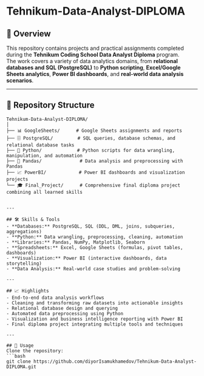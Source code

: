 # Tehnikum-Data-Analyst-DIPLOMA

## 📌 Overview
This repository contains projects and practical assignments completed during the **Tehnikum Coding School Data Analyst Diploma** program.  
The work covers a variety of data analytics domains, from **relational databases and SQL (PostgreSQL)** to **Python scripting**, **Excel/Google Sheets analytics**, **Power BI dashboards**, and **real-world data analysis scenarios**.

---

## 📂 Repository Structure

```text
Tehnikum-Data-Analyst-DIPLOMA/
│
├── 📊 GoogleSheets/      # Google Sheets assignments and reports
├── 🗄️ PostgreSQL/         # SQL queries, database schemas, and relational database tasks
├── 🐍 Python/             # Python scripts for data wrangling, manipulation, and automation
├── 🐼 Pandas/              # Data analysis and preprocessing with Pandas
├── 📈 PowerBI/            # Power BI dashboards and visualization projects
└── 🎓 Final_Project/      # Comprehensive final diploma project combining all learned skills


---

## 🛠️ Skills & Tools
- **Databases:** PostgreSQL, SQL (DDL, DML, joins, subqueries, aggregations)
- **Python:** Data wrangling, preprocessing, cleaning, automation
- **Libraries:** Pandas, NumPy, Matplotlib, Seaborn
- **Spreadsheets:** Excel, Google Sheets (formulas, pivot tables, dashboards)
- **Visualization:** Power BI (interactive dashboards, data storytelling)
- **Data Analysis:** Real-world case studies and problem-solving

---

## 📈 Highlights
- End-to-end data analysis workflows
- Cleaning and transforming raw datasets into actionable insights
- Relational database design and querying
- Automated data preprocessing using Python
- Visualization and business intelligence reporting with Power BI
- Final diploma project integrating multiple tools and techniques

---

## 🚀 Usage
Clone the repository:
```bash
git clone https://github.com/diyorIsamukhamedov/Tehnikum-Data-Analyst-DIPLOMA.git
